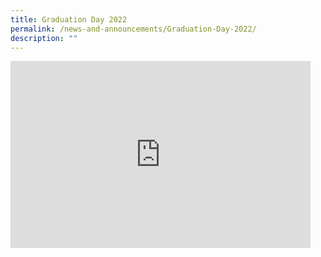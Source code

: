 ```yaml
---
title: Graduation Day 2022
permalink: /news-and-announcements/Graduation-Day-2022/
description: ""
---
```

<iframe allowfullscreen="true" height="299" width="480" frameborder="0" src="https://docs.google.com/presentation/d/e/2PACX-1vROl7xQEZKt9sKF9ZPx_cPXe-AlUfRrsdFdzC9rXCEB-g-4kdxpcYKxwjOxxscz9MEoRubh4nXqTPl4/embed?start=false&amp;loop=false&amp;delayms=3000"></iframe>
